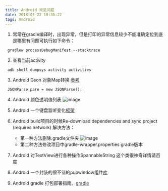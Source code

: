 ```yaml
---
title: Android 常见问题
date: 2018-05-22 10:38:22
tags: Android
---
```


1. 常常在gradle编译时，出现异常，但是打印的异常信息较少不能准确定位到底是哪里有问题可执行如下命令：
````
 gradlew processDebugManifest --stacktrace
````

2. 查看当前activity
````
 adb shell dumpsys activity activities
````

3. Android Gson 对象Map转换 [参考](https://www.cnblogs.com/zsychanpin/p/6937832.html)
````
 JSONParse pare = new JSONParse();
````
4. Android 颜色透明值列表
![image](http://note.youdao.com/noteshare?id=20681fb6df01851fe8ea60d402f99503&sub=WEB4ec96fecb271d9675b9402a181090220)

5. Android 一个键盘监听变化[框架](https://github.com/18511084155/KeyboardWatcher)

6. Android build项目的时候Re-download dependencies and sync project (requires network)
    解决方法：
    + 第一种方法删除.gradle文件夹
    ![image](http://note.youdao.com/noteshare?id=889dfd7dbf849b1f26470c6b55d921c8&sub=234C405A59BE465686F4183B84502171)
    + 第二种方法修改项目中gradle-wrapper.properties gradle版本

7. Android 对TextView进行各种操作SpannableString 这个类很神奇详情请百度

8. Android 一个封装的很不错的pupwindow组件[库](https://github.com/crazyqiang/AndroidStudy/tree/master/app/src/main/java/org/ninetripods/mq/study/popup)

9. Android gradle 打包部署指南。[gradle](https://www.jianshu.com/p/d7279528e661)